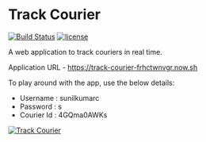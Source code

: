 Track Courier
=============

[![Build Status](https://travis-ci.org/sunilkumarc/track-courier.svg?branch=master)](https://travis-ci.org/sunilkumarc/track-courier)
[![license](https://img.shields.io/github/license/mashape/apistatus.svg)](https://github.com/sunilkumarc/track-courier/blob/master/LICENSE)

A web application to track couriers in real time.

Application URL -  https://track-courier-frhctwnvgr.now.sh

To play around with the app, use the below details:

* Username : sunilkumarc
* Password : s
* Courier Id : 4GQma0AWKs

[![Track Courier](https://img.youtube.com/vi/mG09xGNsL9k/0.jpg)](https://www.youtube.com/watch?v=mG09xGNsL9k)
